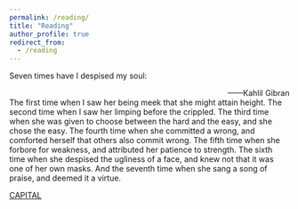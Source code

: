 ```yaml
---
permalink: /reading/
title: "Reading"
author_profile: true
redirect_from: 
  - /reading
---
```


Seven times have I despised my soul:  
<div style="text-align: right;">
——Kahlil Gibran
</div>  
The first time when I saw her being meek that she might attain height.  
The second time when I saw her limping before the crippled.  
The third time when she was given to choose between the hard and the easy, and she chose the easy.  
The fourth time when she committed a wrong, and comforted herself that others also commit wrong.  
The fifth time when she forbore for weakness, and attributed her patience to strength.  
The sixth time when she despised the ugliness of a face, and knew not that it was one of her own masks.  
And the seventh time when she sang a song of praise, and deemed it a virtue. 

 
 
 [CAPITAL]()
